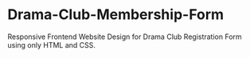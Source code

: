 # Drama-Club-Membership-Form
Responsive Frontend Website Design for Drama Club Registration Form using only HTML and CSS.
